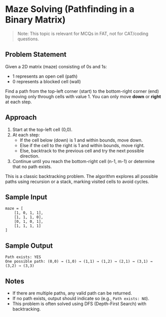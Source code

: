 
# Maze Solving (Pathfinding in a Binary Matrix)

> Note: This topic is relevant for MCQs in FAT, not for CAT/coding questions.

## Problem Statement
Given a 2D matrix (maze) consisting of 0s and 1s:
- 1 represents an open cell (path)
- 0 represents a blocked cell (wall)

Find a path from the top-left corner (start) to the bottom-right corner (end) by moving only through cells with value 1. You can only move **down** or **right** at each step.

## Approach
1. Start at the top-left cell (0,0).
2. At each step:
	 - If the cell below (down) is 1 and within bounds, move down.
	 - Else if the cell to the right is 1 and within bounds, move right.
	 - Else, backtrack to the previous cell and try the next possible direction.
3. Continue until you reach the bottom-right cell (n-1, m-1) or determine that no path exists.

This is a classic backtracking problem. The algorithm explores all possible paths using recursion or a stack, marking visited cells to avoid cycles.

## Sample Input
```
maze = [
	[1, 0, 1, 1],
	[1, 1, 1, 0],
	[0, 1, 0, 1],
	[1, 1, 1, 1]
]
```

## Sample Output
```
Path exists: YES
One possible path: (0,0) → (1,0) → (1,1) → (1,2) → (2,1) → (3,1) → (3,2) → (3,3)
```

## Notes
- If there are multiple paths, any valid path can be returned.
- If no path exists, output should indicate so (e.g., `Path exists: NO`).
- This problem is often solved using DFS (Depth-First Search) with backtracking.
